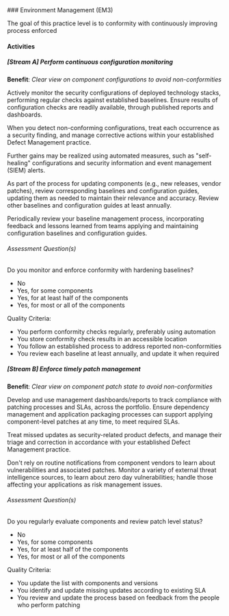 <div class="new-page"/>
### Environment Management (EM3)

The goal of this practice level is to conformity with continuously improving process enforced

#### Activities

##### [Stream A] Perform continuous configuration monitoring
<b>Benefit</b>: <i>Clear view on component configurations to avoid non-conformities</i>

Actively monitor the security configurations of deployed technology stacks, performing regular checks against established baselines. Ensure results of configuration checks are readily available, through published reports and dashboards.

When you detect non-conforming configurations, treat each occurrence as a security finding, and manage corrective actions within your established Defect Management practice.

Further gains may be realized using automated measures, such as "self-healing" configurations and security information and event management (SIEM) alerts.

As part of the process for updating components (e.g., new releases, vendor patches), review corresponding baselines and configuration guides, updating them as needed to maintain their relevance and accuracy. Review other baselines and configuration guides at least annually.

Periodically review your baseline management process, incorporating feedback and lessons learned from teams applying and maintaining configuration baselines and configuration guides.


###### Assessment Question(s)
Do you monitor and enforce conformity with hardening baselines?

- No
- Yes, for some components
- Yes, for at least half of the components
- Yes, for most or all of the components


Quality Criteria:

- You perform conformity checks regularly, preferably using automation
- You store conformity check results in an accessible location
- You follow an established process to address reported non-conformities
- You review each baseline at least annually, and update it when required


##### [Stream B] Enforce timely patch management
<b>Benefit</b>: <i>Clear view on component patch state to avoid non-conformities</i>

Develop and use management dashboards/reports to track compliance with patching processes and SLAs, across the portfolio. Ensure dependency management and application packaging processes can support applying component-level patches at any time, to meet required SLAs.

Treat missed updates as security-related product defects, and manage their triage and correction in accordance with your established Defect Management practice.

Don't rely on routine notifications from component vendors to learn about vulnerabilities and associated patches. Monitor a variety of external threat intelligence sources, to learn about zero day vulnerabilities; handle those affecting your applications as risk management issues.


###### Assessment Question(s)
Do you regularly evaluate components and review patch level status?

- No
- Yes, for some components
- Yes, for at least half of the components
- Yes, for most or all of the components


Quality Criteria:

- You update the list with components and versions
- You identify and update missing updates according to existing SLA
- You review and update the process based on feedback from the people who perform patching

